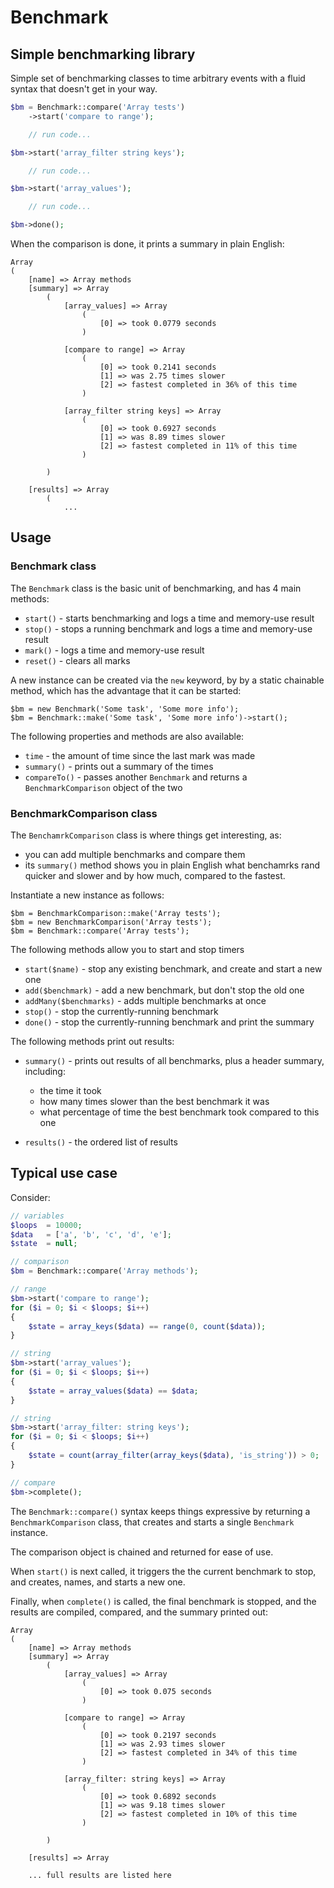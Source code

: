# Benchmark

## Simple benchmarking library

Simple set of benchmarking classes to time arbitrary events with a fluid syntax that doesn't get in your way.

```php
$bm = Benchmark::compare('Array tests')
    ->start('compare to range');

    // run code...

$bm->start('array_filter string keys');

    // run code...

$bm->start('array_values');

    // run code...

$bm->done();

```

When the comparison is done, it prints a summary in plain English:

```
Array
(
    [name] => Array methods
    [summary] => Array
        (
            [array_values] => Array
                (
                    [0] => took 0.0779 seconds
                )

            [compare to range] => Array
                (
                    [0] => took 0.2141 seconds
                    [1] => was 2.75 times slower
                    [2] => fastest completed in 36% of this time
                )

            [array_filter string keys] => Array
                (
                    [0] => took 0.6927 seconds
                    [1] => was 8.89 times slower
                    [2] => fastest completed in 11% of this time
                )

        )

    [results] => Array
        (
            ...

```

## Usage

### Benchmark class

The `Benchmark` class is the basic unit of benchmarking, and has 4 main methods:

- `start()` - starts benchmarking and logs a time and memory-use result
- `stop()` - stops a running benchmark and logs a time and memory-use result
- `mark()` - logs a time and memory-use result
- `reset()` - clears all marks

A new instance can be created via the `new` keyword, by by a static chainable method, which has the advantage that it can be started:

```
$bm = new Benchmark('Some task', 'Some more info');
$bm = Benchmark::make('Some task', 'Some more info')->start();
```

The following properties and methods are also available:

- `time` - the amount of time since the last mark was made
- `summary()` - prints out a summary of the times
- `compareTo()` - passes another `Benchmark` and returns a `BenchmarkComparison` object of the two


### BenchmarkComparison class

The `BenchamrkComparison` class is where things get interesting, as:

- you can add multiple benchmarks and compare them
- its `summary()` method shows you in plain English what benchamrks rand quicker and slower and by how much, compared to the fastest.

Instantiate a new instance as follows:

```
$bm = BenchmarkComparison::make('Array tests');
$bm = new BenchmarkComparison('Array tests');
$bm = Benchmark::compare('Array tests');

```

The following methods allow you to start and stop timers

- `start($name)` - stop any existing benchmark, and create and start a new one
- `add($benchmark)` - add a new benchmark, but don't stop the old one
- `addMany($benchmarks)` - adds multiple benchmarks at once
- `stop()` - stop the currently-running benchmark
- `done()` - stop the currently-running benchmark and print the summary

The following methods print out results:

- `summary()` - prints out results of all benchmarks, plus a header summary, including:

    - the time it took
    - how many times slower than the best benchmark it was
    - what percentage of time the best benchmark took compared to this one

- `results()` - the ordered list of results

## Typical use case

Consider:

```php
// variables
$loops  = 10000;
$data   = ['a', 'b', 'c', 'd', 'e'];
$state  = null;

// comparison
$bm = Benchmark::compare('Array methods');

// range
$bm->start('compare to range');
for ($i = 0; $i < $loops; $i++)
{
	$state = array_keys($data) == range(0, count($data));
}

// string
$bm->start('array_values');
for ($i = 0; $i < $loops; $i++)
{
	$state = array_values($data) == $data;
}

// string
$bm->start('array_filter: string keys');
for ($i = 0; $i < $loops; $i++)
{
	$state = count(array_filter(array_keys($data), 'is_string')) > 0;
}

// compare
$bm->complete();
```

The `Benchmark::compare()` syntax keeps things expressive by returning a `BenchmarkComparison` class, that creates and starts a single `Benchmark` instance.

The comparison object is chained and returned for ease of use.

When `start()` is next called, it triggers the the current benchmark to stop, and creates, names, and starts a new one.

Finally, when `complete()` is called, the final benchmark is stopped, and the results are compiled, compared, and the summary printed out:


```
Array
(
    [name] => Array methods
    [summary] => Array
        (
            [array_values] => Array
                (
                    [0] => took 0.075 seconds
                )

            [compare to range] => Array
                (
                    [0] => took 0.2197 seconds
                    [1] => was 2.93 times slower
                    [2] => fastest completed in 34% of this time
                )

            [array_filter: string keys] => Array
                (
                    [0] => took 0.6892 seconds
                    [1] => was 9.18 times slower
                    [2] => fastest completed in 10% of this time
                )

        )

    [results] => Array

    ... full results are listed here
```